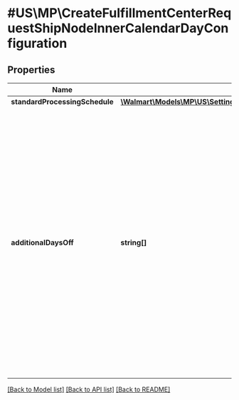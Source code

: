 # #US\MP\CreateFulfillmentCenterRequestShipNodeInnerCalendarDayConfiguration

## Properties

Name | Type | Description | Notes
------------ | ------------- | ------------- | -------------
**standardProcessingSchedule** | [**\Walmart\Models\MP\US\Settings\UpdateFulfillmentCenterRequestShipNodeCalendarDayConfigurationStandardProcessingSchedule**](UpdateFulfillmentCenterRequestShipNodeCalendarDayConfigurationStandardProcessingSchedule.md) |  |
**additionalDaysOff** | **string[]** | List of additional days on which the fulfillment center is closed. For example, if the fulfillment center is closed on New Year’s Day, then add the date in the list. If there are no additional off days, then this list will be empty. Use ISO 8601 format for date. For example: '2021-07-16'(yyyy-MM-dd) |


[[Back to Model list]](../) [[Back to API list]](../../Api/US/MP) [[Back to README]](../../README.md)
